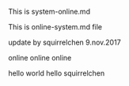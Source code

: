 This is system-online.md 

This is online-system.md file 

update by squirrelchen 9.nov.2017 

online online online 

hello world 
hello squirrelchen